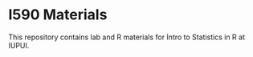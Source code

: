 # I590 Materials

This repository contains lab and R materials for Intro to Statistics in R at IUPUI.